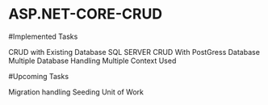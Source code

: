 # ASP.NET-CORE-CRUD

#Implemented Tasks

CRUD with Existing Database SQL SERVER
CRUD With PostGress Database
Multiple Database Handling
Multiple Context Used 

#Upcoming Tasks

Migration handling
Seeding
Unit of Work



